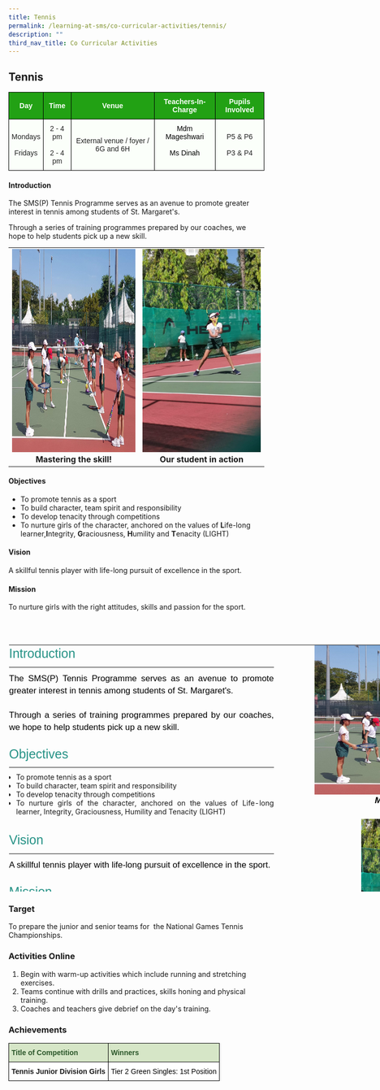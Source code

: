 ```yaml
---
title: Tennis
permalink: /learning-at-sms/co-curricular-activities/tennis/
description: ""
third_nav_title: Co Curricular Activities
---
```

## Tennis

<style type="text/css">
.tg  {border-collapse:collapse;border-spacing:0;}
.tg td{border-color:black;border-style:solid;border-width:1px;font-family:Arial, sans-serif;font-size:14px;
  overflow:hidden;padding:10px 5px;word-break:normal;}
.tg th{border-color:black;border-style:solid;border-width:1px;font-family:Arial, sans-serif;font-size:14px;
  font-weight:normal;overflow:hidden;padding:10px 5px;word-break:normal;}
.tg .tg-pk3b{background-color:#FBFFFA;color:#222;text-align:center;vertical-align:top}
.tg .tg-xn89{background-color:#22A114;color:#FBFFFA;font-weight:bold;text-align:center;vertical-align:middle}
.tg .tg-s6uv{background-color:#FBFFFA;color:#222;text-align:center;vertical-align:middle}
</style>
<table class="tg">
<thead>
  <tr>
    <th class="tg-xn89"><span style="color:#FBFFFA;background-color:#22A114">Day</span></th>
    <th class="tg-xn89"><span style="color:#FBFFFA;background-color:#22A114">Time</span></th>
    <th class="tg-xn89"><span style="color:#FBFFFA;background-color:#22A114">Venue</span></th>
    <th class="tg-xn89"><span style="color:#FBFFFA;background-color:#22A114">Teachers-In-Charge</span></th>
    <th class="tg-xn89"><span style="color:#FBFFFA;background-color:#22A114">Pupils Involved</span></th>
  </tr>
</thead>
<tbody>
  <tr>
    <td class="tg-s6uv"><span style="color:#222;background-color:#FBFFFA">Mondays </span><br><br><span style="color:#222;background-color:#FBFFFA"> Fridays</span></td>
    <td class="tg-s6uv"><span style="color:#222;background-color:#FBFFFA"> 2 - 4 pm</span><br><br><span style="color:#222;background-color:#FBFFFA">2 - 4 pm</span></td>
    <td class="tg-s6uv"><span style="color:#222;background-color:#FBFFFA">External venue / foyer / 6G and 6H</span></td>
    <td class="tg-pk3b"><span style="font-weight:400;color:#000">Mdm Mageshwari</span><br><br><span style="font-weight:400;color:#000">Ms Dinah</span></td>
    <td class="tg-s6uv"><span style="color:#222;background-color:#FBFFFA">P5 &amp; P6</span><br><br><span style="color:#222;background-color:#FBFFFA">P3 &amp; P4</span></td>
  </tr>
</tbody>
</table>

#### Introduction

The SMS(P) Tennis Programme serves as an avenue to promote greater interest in tennis among students of St. Margaret's.

Through a series of training programmes prepared by our coaches, we hope to help students pick up a new skill.

<table>
	<tbody><tr><td><center><font size="3"><img style="width:520px;height:400px;" alt="bacalah adikku 2022" src="/images/Mastering%20the%20skill.jpg"><b>Mastering the skill!</b></font></center></td>
		<td><center><font size="3"><img style="width:520px;height:400px;" alt="bacalah adikku 2022" src="/images/2021Our%20student%20in%20action.jpeg"><b>Our student in action</b></font></center></td>
</tr>
</tbody></table>


#### Objectives

* To promote tennis as a sport
* To build character, team spirit and responsibility
* To develop tenacity through competitions
* To nurture girls of the character, anchored on the values of **L**ife-long learner,**I**ntegrity, **G**raciousness, **H**umility and **T**enacity (LIGHT)

#### Vision

A skillful tennis player with life-long pursuit of excellence in the sport.

#### Mission

To nurture girls with the right attitudes, skills and passion for the sport.







<br>
<br>
<br>



<table style="margin: auto; outline: 0px; padding: 0px; border-collapse: collapse; clear: both; border: 1px solid transparent; table-layout: fixed; width: 1075.6px; height: 488px;" class="ive_eobj_center ives_tab_kosong"><tbody style="margin: 0px; outline: 0px; padding: 0px;"><tr style="margin: 0px; outline: 0px; padding: 0px;"><td style="margin: 0px; outline: 0px; padding: 0px 15px 15px 0px; vertical-align: top; width: 521.966px;"><h2 style="margin: 0px 0px 10px; outline: 0px; padding: 0px; min-height: 1em; color: rgb(38, 146, 134); font-size: 25px; font-family: Oswald, sans-serif; font-weight: 500; line-height: 32.5px;">Introduction</h2><hr style="margin: 10px 0px; outline: 0px; padding: 0px;"><div style="margin: 0px; outline: 0px; padding: 0px; line-height: 24px !important; font-family: &quot;Libre Franklin&quot;, sans-serif; font-size: 17px; font-weight: 400; color: rgb(0, 0, 0); text-align: justify;"><span style="margin: 0px; outline: 0px; padding: 0px; background-color: initial;">The SMS(P) Tennis Programme serves as an avenue to promote greater interest in tennis among students of St. Margaret's.</span></div><div style="margin: 0px; outline: 0px; padding: 0px; line-height: 24px !important; font-family: &quot;Libre Franklin&quot;, sans-serif; font-size: 17px; font-weight: 400; color: rgb(0, 0, 0); text-align: justify;"><br style="margin: 0px; outline: 0px; padding: 0px;"></div><div style="margin: 0px; outline: 0px; padding: 0px; line-height: 24px !important; font-family: &quot;Libre Franklin&quot;, sans-serif; font-size: 17px; font-weight: 400; color: rgb(0, 0, 0); text-align: justify;"><span style="margin: 0px; outline: 0px; padding: 0px; background-color: initial;">Through a series of training programmes prepared by our coaches, we hope to help students pick up a new skill.</span></div><div style="margin: 0px; outline: 0px; padding: 0px; line-height: 24px !important; font-family: &quot;Libre Franklin&quot;, sans-serif; font-size: 17px; font-weight: 400; color: rgb(0, 0, 0); text-align: justify;"><br style="margin: 0px; outline: 0px; padding: 0px;"></div><h2 style="margin: 0px 0px 10px; outline: 0px; padding: 0px; min-height: 1em; color: rgb(38, 146, 134); font-size: 25px; font-family: Oswald, sans-serif; font-weight: 500; line-height: 32.5px; text-align: justify;">Objectives</h2><hr style="margin: 10px 0px; outline: 0px; padding: 0px; text-align: justify;"><ul style="margin: 0px 0px 0.5em 1em; outline: 0px; padding: 0px;"><li style="margin: 0px; outline: 0px; padding: 0px; text-align: justify;">To promote tennis as a sport</li><li style="margin: 0px; outline: 0px; padding: 0px; text-align: justify;">To build character, team spirit and responsibility</li><li style="margin: 0px; outline: 0px; padding: 0px; text-align: justify;">To develop tenacity through competitions</li><li style="margin: 0px; outline: 0px; padding: 0px; text-align: justify;">To nurture girls of the character, anchored on the values of Life-long learner, Integrity, Graciousness, Humility and Tenacity (LIGHT)</li></ul><div style="margin: 0px; outline: 0px; padding: 0px; line-height: 24px !important; font-family: &quot;Libre Franklin&quot;, sans-serif; font-size: 17px; font-weight: 400; color: rgb(0, 0, 0); text-align: justify;"><br style="margin: 0px; outline: 0px; padding: 0px;"></div><h2 style="margin: 0px 0px 10px; outline: 0px; padding: 0px; min-height: 1em; color: rgb(38, 146, 134); font-size: 25px; font-family: Oswald, sans-serif; font-weight: 500; line-height: 32.5px; text-align: justify;">Vision</h2><hr style="margin: 10px 0px; outline: 0px; padding: 0px; text-align: justify;"><div style="margin: 0px; outline: 0px; padding: 0px; line-height: 24px !important; font-family: &quot;Libre Franklin&quot;, sans-serif; font-size: 17px; font-weight: 400; color: rgb(0, 0, 0); text-align: justify;"><span style="margin: 0px; outline: 0px; padding: 0px; background-color: initial;">A skillful tennis player with life-long pursuit of excellence in the sport.</span></div><div style="margin: 0px; outline: 0px; padding: 0px; line-height: 24px !important; font-family: &quot;Libre Franklin&quot;, sans-serif; font-size: 17px; font-weight: 400; color: rgb(0, 0, 0); text-align: justify;"><br style="margin: 0px; outline: 0px; padding: 0px;"></div><h2 style="margin: 0px 0px 10px; outline: 0px; padding: 0px; min-height: 1em; color: rgb(38, 146, 134); font-size: 25px; font-family: Oswald, sans-serif; font-weight: 500; line-height: 32.5px; text-align: justify;">Mission</h2><hr style="margin: 10px 0px; outline: 0px; padding: 0px; text-align: justify;"><div style="margin: 0px; outline: 0px; padding: 0px; line-height: 24px !important; font-family: &quot;Libre Franklin&quot;, sans-serif; font-size: 17px; font-weight: 400; color: rgb(0, 0, 0); text-align: justify;"><span style="margin: 0px; outline: 0px; padding: 0px; background-color: initial;">To nurture girls with the right attitudes, skills and passion for the sport.&nbsp;</span></div><br style="margin: 0px; outline: 0px; padding: 0px;"></td><td style="margin: 0px; outline: 0px; padding: 0px 15px 15px 0px; vertical-align: top; width: 521.966px;"><img style="margin: auto; outline: 0px; padding: 0px; border: none; max-width: 100%; clear: both; display: block; width: 392px; height: 294px;" class="ive_eobj_center" alt="Mastering the skill.jpg" src="/images/Mastering%20the%20skill.jpg"><div style="margin: 0px; outline: 0px; padding: 0px; line-height: 24px !important; font-family: &quot;Libre Franklin&quot;, sans-serif; font-size: 17px; font-weight: 400; color: rgb(0, 0, 0); text-align: center;"><i style="margin: 0px; outline: 0px; padding: 0px;"><b style="margin: 0px; outline: 0px; padding: 0px;">Mastering the skill!</b></i></div><div style="margin: 0px; outline: 0px; padding: 0px; line-height: 24px !important; font-family: &quot;Libre Franklin&quot;, sans-serif; font-size: 17px; font-weight: 400; color: rgb(0, 0, 0); text-align: center;"><br style="margin: 0px; outline: 0px; padding: 0px;"></div><div style="margin: 0px; outline: 0px; padding: 0px; line-height: 24px !important; font-family: &quot;Libre Franklin&quot;, sans-serif; font-size: 17px; font-weight: 400; color: rgb(0, 0, 0); text-align: center;"><img style="margin: auto; outline: 0px; padding: 0px; border: none; max-width: 100%; clear: both; display: block; width: 207px;" class="ive_eobj_center" alt="2021_Our student in action.jpeg" width="100%" src="/images/2021Our%20student%20in%20action.jpeg"></div><div style="margin: 0px; outline: 0px; padding: 0px; line-height: 24px !important; font-family: &quot;Libre Franklin&quot;, sans-serif; font-size: 17px; font-weight: 400; color: rgb(0, 0, 0); text-align: center;"><span style="margin: 0px; outline: 0px; padding: 0px;"><b style="margin: 0px; outline: 0px; padding: 0px;"><i style="margin: 0px; outline: 0px; padding: 0px;">Our student in action</i></b></span><br style="margin: 0px; outline: 0px; padding: 0px;"></div></td></tr><tr style="margin: 0px; outline: 0px; padding: 0px;"><td style="margin: 0px; outline: 0px; padding: 0px 15px 15px 0px; vertical-align: top;"><div style="margin: 0px; outline: 0px; padding: 0px; line-height: 24px !important; font-family: &quot;Libre Franklin&quot;, sans-serif; font-size: 17px; font-weight: 400; color: rgb(0, 0, 0); text-align: center;"><img style="margin: auto; outline: 0px; padding: 0px; border: none; max-width: 100%; clear: both; display: block; width: 437px; height: 249px;" class="ive_eobj_center" alt="2021_SMPS won 4th place in the 2021 National School Games Tennis ChampionshipSenior Girls.jpeg" width="100%" src="/images/2021SMPS%20won%204th%20place%20in%20the%202021%20National%20School%20Games%20Tennis%20ChampionshipSenior%20Girls.jpeg"><span style="margin: 0px; outline: 0px; padding: 0px; background-color: initial;"><b style="margin: 0px; outline: 0px; padding: 0px;"><i style="margin: 0px; outline: 0px; padding: 0px;">SMS(P) won 4th place in the 2021 National School Games Tennis Championship (Senior Girls)</i></b></span></div></td><td style="margin: 0px; outline: 0px; padding: 0px 15px 15px 0px; vertical-align: top;"><div style="margin: 0px; outline: 0px; padding: 0px; line-height: 24px !important; font-family: &quot;Libre Franklin&quot;, sans-serif; font-size: 17px; font-weight: 400; color: rgb(0, 0, 0); text-align: center;"><img style="margin: auto; outline: 0px; padding: 0px; border: none; max-width: 100%; clear: both; display: block; width: 340px; height: 254px;" class="ive_eobj_center" alt="Picking up the skill from the coach..jpg" width="100%" src="/images/Picking%20up%20the%20skill%20from%20the%20coach..jpg"><i style="margin: 0px; outline: 0px; padding: 0px;"><b style="margin: 0px; outline: 0px; padding: 0px;">Picking up the skill from the coach</b></i><br style="margin: 0px; outline: 0px; padding: 0px;"></div></td></tr><tr style="margin: 0px; outline: 0px; padding: 0px;"><td style="margin: 0px; outline: 0px; padding: 0px 15px 15px 0px; vertical-align: top;"><div style="margin: 0px; outline: 0px; padding: 0px; line-height: 24px !important; font-family: &quot;Libre Franklin&quot;, sans-serif; font-size: 17px; font-weight: 400; color: rgb(0, 0, 0); text-align: center;"><img style="margin: auto; outline: 0px; padding: 0px; border: none; max-width: 100%; clear: both; display: block; width: 457px; height: 209px;" class="ive_eobj_center" alt="2021_Learning from the coach.jpeg" width="100%" src="/images/2021Learning%20from%20the%20coach.jpeg"></div><div style="margin: 0px; outline: 0px; padding: 0px; line-height: 24px !important; font-family: &quot;Libre Franklin&quot;, sans-serif; font-size: 17px; font-weight: 400; color: rgb(0, 0, 0); text-align: center;"><span style="margin: 0px; outline: 0px; padding: 0px;"><b style="margin: 0px; outline: 0px; padding: 0px;"><i style="margin: 0px; outline: 0px; padding: 0px;">Learning from the coach</i></b></span><br style="margin: 0px; outline: 0px; padding: 0px;"></div></td><td style="margin: 0px; outline: 0px; padding: 0px 15px 15px 0px; vertical-align: top;"><div style="margin: 0px; outline: 0px; padding: 0px; line-height: 24px !important; font-family: &quot;Libre Franklin&quot;, sans-serif; font-size: 17px; font-weight: 400; color: rgb(0, 0, 0); text-align: center;"><img style="margin: auto; outline: 0px; padding: 0px; border: none; max-width: 100%; clear: both; display: block; width: 341px; height: 330px;" class="ive_eobj_center" alt="2021_P3 students in training.jpeg" width="100%" src="/images/2021P3%20students%20in%20training.jpeg"></div><div style="margin: 0px; outline: 0px; padding: 0px; line-height: 24px !important; font-family: &quot;Libre Franklin&quot;, sans-serif; font-size: 17px; font-weight: 400; color: rgb(0, 0, 0); text-align: center;"><span style="margin: 0px; outline: 0px; padding: 0px;"><i style="margin: 0px; outline: 0px; padding: 0px;"><b style="margin: 0px; outline: 0px; padding: 0px;">P3 students in training</b></i></span></div></td></tr></tbody></table>

  


### Target  


To prepare the junior and senior teams for&nbsp; the National Games Tennis Championships.

  

### Activities Online

1.  Begin with warm-up activities which include running and stretching exercises.
2.  Teams continue with drills and practices, skills honing and physical training.
3.  Coaches and teachers give debrief on the day's training.

  

### Achievements

<style type="text/css">
.tg  {border-collapse:collapse;border-spacing:0;}
.tg td{border-color:black;border-style:solid;border-width:1px;font-family:Arial, sans-serif;font-size:14px;
  overflow:hidden;padding:10px 5px;word-break:normal;}
.tg th{border-color:black;border-style:solid;border-width:1px;font-family:Arial, sans-serif;font-size:14px;
  font-weight:normal;overflow:hidden;padding:10px 5px;word-break:normal;}
.tg .tg-bzhr{background-color:#D6E6C7;color:#2A5629;font-weight:bold;text-align:left;vertical-align:middle}
.tg .tg-dgl5{background-color:#FFF;font-weight:bold;text-align:left;vertical-align:top}
.tg .tg-zr06{background-color:#FFF;text-align:left;vertical-align:middle}
</style>
<table class="tg">
<thead>
  <tr>
    <th class="tg-bzhr"><span style="font-weight:bold;color:#2A5629;background-color:#D6E6C7">Title of Competition</span></th>
    <th class="tg-bzhr"><span style="font-weight:bold;color:#2A5629;background-color:#D6E6C7">Winners</span></th>
  </tr>
</thead>
<tbody>
  <tr>
    <td class="tg-dgl5">Tennis Junior Division Girls       <br></td>
    <td class="tg-zr06"><span style="color:#000;background-color:#FFF"> Tier 2 Green Singles: 1st Position</span></td>
  </tr>
</tbody>
</table>